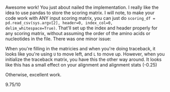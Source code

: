 Awesome work! You just about nailed the implementation. I really like the idea to use pandas to store the scoring matrix. I will note, to make your code work with ANY input scoring matrix, you can just do `scoring_df = pd.read_csv(sys.argv[2], header=0, index_col=0, delim_whitespace=True)`. That'll set up the index and header properly for any scoring matrix, without assuming the order of the amino acids or nucleotides in the file. There was one minor issue:

When you're filling in the matricies and when you're doing traceback, it looks like you're using `U` to move left, and `L` to move up. However, when you initialize the traceback matrix, you have this the other way around. It looks like this has a small effect on your alignment and alignment stats (-0.25)

Otherwise, excellent work.

9.75/10
